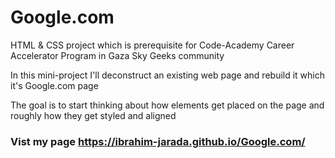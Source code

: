# Google.com
HTML &amp; CSS project which is prerequisite for Code-Academy Career Accelerator Program in Gaza Sky Geeks community 

In this mini-project I'll deconstruct an existing web page and rebuild it which it's Google.com page

The goal is to start thinking about how elements get placed on the page and roughly how they get styled and aligned

### Vist my page https://ibrahim-jarada.github.io/Google.com/


